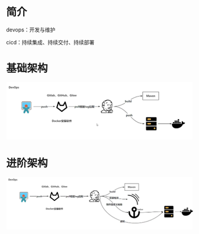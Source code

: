 

# 简介

devops：开发与维护

cicd：持续集成、持续交付、持续部署

# 基础架构

![image-20240101192106786](images/DevOps/image-20240101192106786-1718126369466.png)

# 进阶架构

![image-20240101192412902](images/DevOps/image-20240101192412902-1718126371936.png)